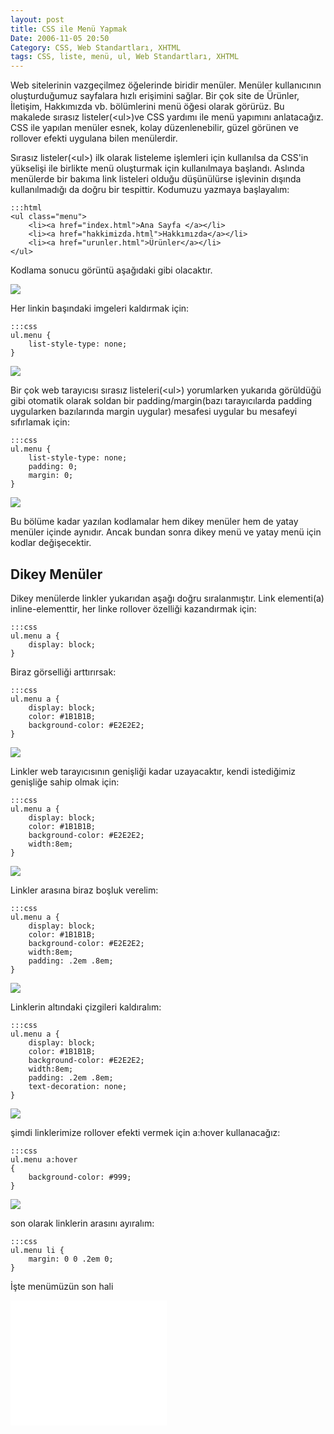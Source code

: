 ```yaml
---
layout: post
title: CSS ile Menü Yapmak
Date: 2006-11-05 20:50
Category: CSS, Web Standartları, XHTML
tags: CSS, liste, menü, ul, Web Standartları, XHTML
---
```


Web sitelerinin vazgeçilmez öğelerinde biridir menüler. Menüler
kullanıcının oluşturduğumuz sayfalara hızlı erişimini sağlar. Bir çok
site de Ürünler, İletişim, Hakkımızda vb. bölümlerini menü öğesi olarak
görürüz. Bu makalede sırasız listeler(<ul\>)ve CSS yardımı ile menü
yapımını anlatacağız. CSS ile yapılan menüler esnek, kolay
düzenlenebilir, güzel görünen ve rollover efekti uygulana bilen
menülerdir.

Sırasız listeler(<ul\>) ilk olarak listeleme işlemleri için kullanılsa
da CSS'in yükselişi ile birlikte menü oluşturmak için kullanılmaya
başlandı. Aslında menülerde bir bakıma link listeleri olduğu düşünülürse
işlevinin dışında kullanılmadığı da doğru bir tespittir. Kodumuzu
yazmaya başlayalım:

	:::html
	<ul class="menu">
	    <li><a href="index.html">Ana Sayfa </a></li>
	    <li><a href="hakkimizda.html">Hakkımızda</a></li>
	    <li><a href="urunler.html">Ürünler</a></li>
	</ul>

Kodlama sonucu görüntü aşağıdaki gibi olacaktır.

![][100]

Her linkin başındaki imgeleri kaldırmak için:

	:::css
	ul.menu {
		list-style-type: none;
	}

![][1]

Bir çok web tarayıcısı sırasız listeleri(<ul\>) yorumlarken yukarıda
görüldüğü gibi otomatik olarak soldan bir padding/margin(bazı
tarayıcılarda padding uygularken bazılarında margin uygular) mesafesi
uygular bu mesafeyi sıfırlamak için:

	:::css
	ul.menu {
	    list-style-type: none;
	    padding: 0;
	    margin: 0;
	}

![][2]

Bu bölüme kadar yazılan kodlamalar hem dikey menüler hem de yatay
menüler içinde aynıdır. Ancak bundan sonra dikey menü ve yatay menü için
kodlar değişecektir.

## Dikey Menüler

Dikey menülerde linkler yukarıdan aşağı doğru sıralanmıştır. Link
elementi(a) inline-elementtir, her linke rollover özelliği kazandırmak
için:

	:::css
	ul.menu a {
		display: block;
	}

Biraz görselliği arttırırsak:

	:::css
	ul.menu a {
	    display: block;
	    color: #1B1B1B;
	    background-color: #E2E2E2;
	}

![][3]

Linkler web tarayıcısının genişliği kadar uzayacaktır, kendi istediğimiz
genişliğe sahip olmak için:

	:::css
	ul.menu a {
	    display: block;
	    color: #1B1B1B;
	    background-color: #E2E2E2;
	    width:8em;
	}

![][4]

Linkler arasına biraz boşluk verelim:

	:::css
	ul.menu a {
	    display: block;
	    color: #1B1B1B;
	    background-color: #E2E2E2;
	    width:8em;
	    padding: .2em .8em;
	}


![][5]

Linklerin altındaki çizgileri kaldıralım:

	:::css
	ul.menu a {
	    display: block;
	    color: #1B1B1B;
	    background-color: #E2E2E2;
	    width:8em;
	    padding: .2em .8em;
	    text-decoration: none;
	}

![][6]

şimdi linklerimize rollover efekti vermek için a:hover kullanacağız:

	:::css
	ul.menu a:hover
	{
		background-color: #999;
	}

![][7]

son olarak linklerin arasını ayıralım:

	:::css
	ul.menu li {
		margin: 0 0 .2em 0;
	}

İşte menümüzün son hali

<iframe src="/dokumanlar/menu.htm" width="250" height="200" frameborder="0" scroll="auto"></iframe>

  [100]: /dokumanlar/menu1.gif
  [1]: /dokumanlar/menu2.gif
  [2]: /dokumanlar/menu3.gif
  [3]: /dokumanlar/menu4.gif
  [4]: /dokumanlar/menu5.gif
  [5]: /dokumanlar/menu6.gif
  [6]: /dokumanlar/menu7.gif
  [7]: /dokumanlar/menu8.gif
